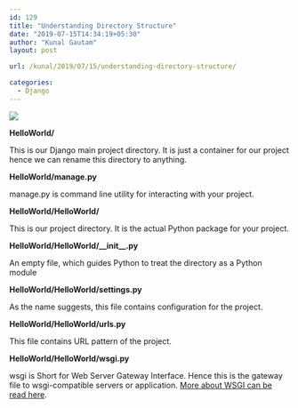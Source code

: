 ```yaml
---
id: 129
title: "Understanding Directory Structure"
date: "2019-07-15T14:34:19+05:30"
author: "Kunal Gautam"
layout: post

url: /kunal/2019/07/15/understanding-directory-structure/

categories:
  - Django
---
```


![](/post/129/django-file-structure.png)

**HelloWorld/**

This is our Django main project directory. It is just a container for our project hence we can rename this directory to anything.

**HelloWorld/manage.py**

manage.py is command line utility for interacting with your project.

**HelloWorld/HelloWorld/**

This is our project directory. It is the actual Python package for your project.

**HelloWorld/HelloWorld/\_\_init\_\_.py**

An empty file, which guides Python to treat the directory as a Python module

**HelloWorld/HelloWorld/settings.py**

As the name suggests, this file contains configuration for the project.

**HelloWorld/HelloWorld/urls.py**

This file contains URL pattern of the project.

**HelloWorld/HelloWorld/wsgi.py**

wsgi is Short for Web Server Gateway Interface. Hence this is the gateway file to wsgi-compatible servers or application. [More about WSGI can be read here](https://wsgi.readthedocs.io/en/latest/).
